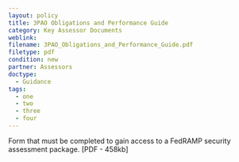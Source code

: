 ```yaml
---
layout: policy   
title: 3PAO Obligations and Performance Guide
category: Key Assessor Documents
weblink:
filename: 3PAO_Obligations_and_Performance_Guide.pdf
filetype: pdf
condition: new
partner: Assessors
doctype:
  - Guidance
tags:
  - one
  - two
  - three
  - four
---
```

Form that must be completed to gain access to a FedRAMP security assessment package.
[PDF - 458kb]
